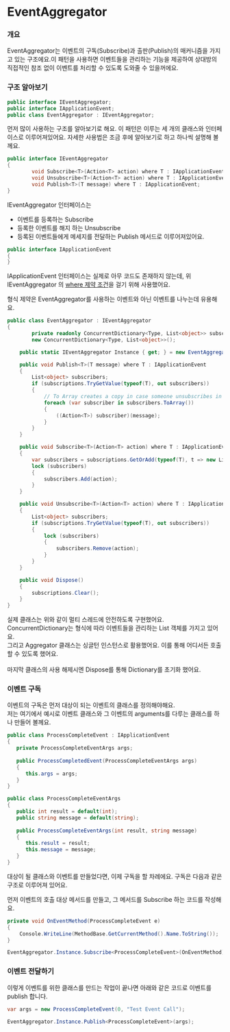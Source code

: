 # EventAggregator

### 개요

EventAggregator는 이벤트의 구독(Subscribe)과 출판(Publish)의 매커니즘을 가지고 있는 구조에요.이 패턴을 사용하면 이벤트들을 관리하는 기능을 제공하여 상대방의 직접적인 참조 없이 이벤트를 처리할 수 있도록 도와줄 수 있을꺼에요.

### 구조 알아보기

```csharp
public interface IEventAggregator;
public interface IApplicationEvent;
public class EventAggregator : IEventAggregator;
```

먼저 많이 사용하는 구조를 알아보기로 해요. 이 패턴은 이루는 세 개의 클래스와 인터페이스로 이루어져있어요. 자세한 사용법은 조금 후에 알아보기로 하고 하나씩 설명해 볼께요.

```csharp
public interface IEventAggregator 
{
        void Subscribe<T>(Action<T> action) where T : IApplicationEvent;
        void Unsubscribe<T>(Action<T> action) where T : IApplicationEvent;
        void Publish<T>(T message) where T : IApplicationEvent;
}
```

IEventAggregator 인터페이스는

* 이벤트를 등록하는 Subscribe
* 등록한 이벤트를 해지 하는 Unsubscribe
* 등록된 이벤트들에게 메세지를 전달하는 Publish 메서드로 이루어져있어요.

```csharp
public interface IApplicationEvent
{
}
```

IApplicationEvent 인터페이스는 실제로 아무 코드도 존재하지 않는데, 위 IEventAggregator 의 [where 제약 조건](https://docs.microsoft.com/ko-kr/dotnet/csharp/language-reference/keywords/where-generic-type-constraint)을 걸기 위해 사용했어요.

형식 제약은 EventAggregator를 사용하는 이벤트와 아닌 이벤트를 나누는데 유용해요.

```csharp
public class EventAggregator : IEventAggregator
{
        private readonly ConcurrentDictionary<Type, List<object>> subscriptions =
        new ConcurrentDictionary<Type, List<object>>();

    public static IEventAggregator Instance { get; } = new EventAggregator();

    public void Publish<T>(T message) where T : IApplicationEvent
    {
        List<object> subscribers;
        if (subscriptions.TryGetValue(typeof(T), out subscribers))
        {
            // To Array creates a copy in case someone unsubscribes in their own handler
            foreach (var subscriber in subscribers.ToArray())
            {
                ((Action<T>) subscriber)(message);
            }
        }
    }

    public void Subscribe<T>(Action<T> action) where T : IApplicationEvent
    {
        var subscribers = subscriptions.GetOrAdd(typeof(T), t => new List<object>());
        lock (subscribers)
        {
            subscribers.Add(action);
        }
    }

    public void Unsubscribe<T>(Action<T> action) where T : IApplicationEvent
    {
        List<object> subscribers;
        if (subscriptions.TryGetValue(typeof(T), out subscribers))
        {
            lock (subscribers)
            {
                subscribers.Remove(action);
            }
        }
    }

    public void Dispose()
    {
        subscriptions.Clear();
    }
}
```

실제 클래스는 위와 같이 멀티 스레드에 안전하도록 구현했어요. ConcurrentDictionary는 형식에 따라 이벤트들을 관리하는 List 객체를 가지고 있어요.\
그리고 Aggregator 클래스는 싱글턴 인스턴스로 활용했어요. 이를 통해 어디서든 호출 할 수 있도록 했어요.\
&#x20;\
마지막 클래스의 사용 해제시엔 Dispose를 통해 Dictionary를 초기화 했어요.

### 이벤트 구독

이벤트의 구독은 먼저 대상이 되는 이벤트의 클래스를 정의해야해요.\
저는 여기에서 예시로 이벤트 클래스와 그 이벤트의 arguments를 다루는 클래스를 하나 만들어 볼께요.

```csharp
public class ProcessCompleteEvent : IApplicationEvent
{
   private ProcessCompleteEventArgs args;
   
   public ProcessCompletedEvent(ProcessCompleteEventArgs args)
   {
      this.args = args;
   }
}

public class ProcessCompleteEventArgs
{
   public int result = default(int);
   public string message = default(string);
   
   public ProcessCompleteEventArgs(int result, string message)
   {
      this.result = result;
      this.message = message;
   }
}
```

대상이 될 클래스와 이벤트를 만들었다면, 이제 구독을 할 차례에요. 구독은 다음과 같은 구조로 이루어져 있어요.

먼저 이벤트의 호출 대상 메서드를 만들고, 그 메서드를 Subscribe 하는 코드를 작성해요.

```csharp
private void OnEventMethod(ProcessCompleteEvent e)
{
    Console.WriteLine(MethodBase.GetCurrentMethod().Name.ToString());
}

EventAggregator.Instance.Subscribe<ProcessCompleteEvent>(OnEventMethod);
```

### 이벤트 전달하기

이렇게 이벤트를 위한 클래스를 만드는 작업이 끝나면 아래와 같은 코드로 이벤트를 publish 합니다.

```csharp
var args = new ProcessCompleteEvent(0, "Test Event Call");

EventAggregator.Instance.Publish<ProcessCompleteEvent>(args);
```

###


